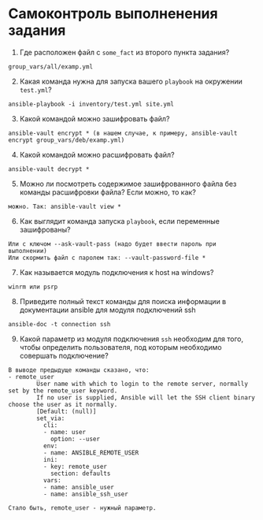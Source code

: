 # Самоконтроль выполненения задания

1. Где расположен файл с `some_fact` из второго пункта задания?
```text
group_vars/all/examp.yml
```
2. Какая команда нужна для запуска вашего `playbook` на окружении `test.yml`?
```text
ansible-playbook -i inventory/test.yml site.yml
```
3. Какой командой можно зашифровать файл?
```text
ansible-vault encrypt * (в нашем случае, к примеру, ansible-vault encrypt group_vars/deb/examp.yml)
```
4. Какой командой можно расшифровать файл?
```text
ansible-vault decrypt *
```
5. Можно ли посмотреть содержимое зашифрованного файла без команды расшифровки файла? Если можно, то как?
```text
можно. Так: ansible-vault view *
```
6. Как выглядит команда запуска `playbook`, если переменные зашифрованы?
```text
Или с ключом --ask-vault-pass (надо будет ввести пароль при выполнении)
Или скормить файл с паролем так: --vault-password-file *
```
7. Как называется модуль подключения к host на windows?
```text
winrm или psrp
```
8. Приведите полный текст команды для поиска информации в документации ansible для модуля подключений ssh
```text
ansible-doc -t connection ssh
```
9. Какой параметр из модуля подключения `ssh` необходим для того, чтобы определить пользователя, под которым необходимо совершать подключение?
```text
В выводе предыдуще команды сказано, что:
- remote_user
        User name with which to login to the remote server, normally set by the remote_user keyword.
        If no user is supplied, Ansible will let the SSH client binary choose the user as it normally.
        [Default: (null)]
        set_via:
          cli:
          - name: user
            option: --user
          env:
          - name: ANSIBLE_REMOTE_USER
          ini:
          - key: remote_user
            section: defaults
          vars:
          - name: ansible_user
          - name: ansible_ssh_user

Стало быть, remote_user - нужный параметр.
```

